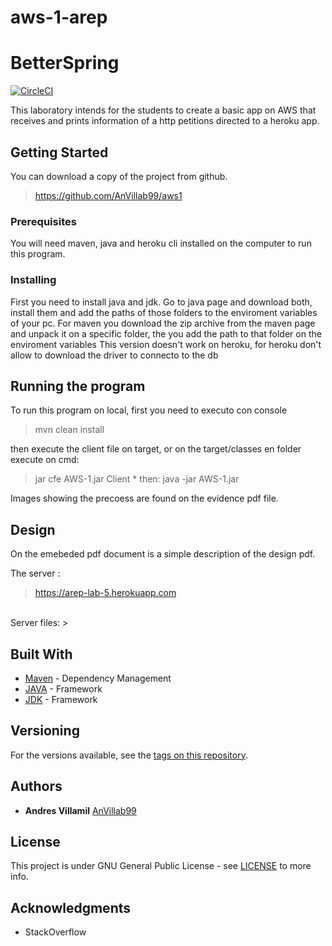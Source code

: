 # aws-1-arep
 # BetterSpring
[![CircleCI](https://circleci.com/gh/AnVillab99/BetterSpring.svg?style=svg)](https://circleci.com/gh/AnVillab99/BetterSpring)

This laboratory intends for the students to create a basic app on AWS that receives and prints information of a http petitions directed to a heroku app.

## Getting Started

You can download a copy of the project from github.
>https://github.com/AnVillab99/aws1


### Prerequisites

You will need maven, java and heroku cli installed on the computer to run this program.


### Installing

First you need to install java and jdk.
Go to java page and download both, install them and add the paths of those folders to the enviroment variables of your pc.
For maven you download the zip archive from the maven page and unpack it on a specific folder, the you add the path to that folder on the enviroment variables
This version doesn't work on heroku, for heroku don't allow to download the driver to connecto to the db


## Running the program

To run this program on local, first you need to executo con console
> mvn clean install
>
then execute the client file on target, or on the target/classes en folder execute on cmd:
> jar cfe AWS-1.jar Client *
then:
> java -jar AWS-1.jar 

Images showing the precoess are found on the evidence pdf file.

## Design

On the emebeded pdf document is a simple description of the design pdf. 

The server :
> https://arep-lab-5.herokuapp.com

<br>
Server files:
> 

## Built With

* [Maven](https://maven.apache.org/) - Dependency Management
* [JAVA](https://www.java.com/es/download) - Framework
* [JDK](https://www.oracle.com/technetwork/java/javase/downloads/jdk8-downloads-2133151.html) - Framework

## Versioning

For the versions available, see the [tags on this repository](https://github.com/AnVillab99/BetterSpring/tags). 

## Authors

* **Andres Villamil**  [AnVillab99](https://github.com/AnVillab99)


## License

This project is under GNU General Public License - see [LICENSE](https://github.com/AnVillab99/BetterSpring/blob/master/LICENSE) to more info.

## Acknowledgments

* StackOverflow



